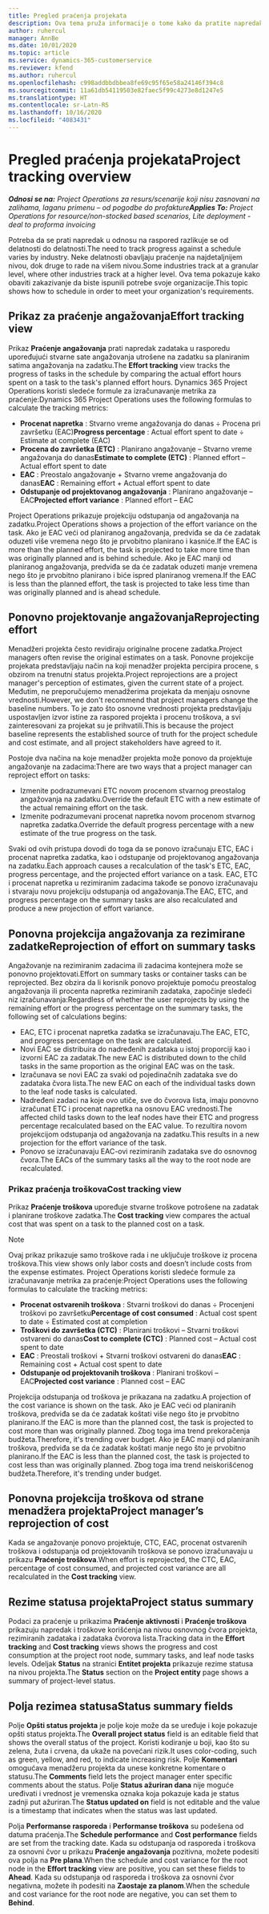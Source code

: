 ```yaml
---
title: Pregled praćenja projekata
description: Ova tema pruža informacije o tome kako da pratite napredak projekta i troškove korišćenja.
author: ruhercul
manager: AnnBe
ms.date: 10/01/2020
ms.topic: article
ms.service: dynamics-365-customerservice
ms.reviewer: kfend
ms.author: ruhercul
ms.openlocfilehash: c998addbbdbbea8fe69c95f65e58a24146f394c8
ms.sourcegitcommit: 11a61db54119503e82faec5f99c4273e8d1247e5
ms.translationtype: HT
ms.contentlocale: sr-Latn-RS
ms.lasthandoff: 10/16/2020
ms.locfileid: "4083431"
---
```

# <a name="project-tracking-overview"></a><span data-ttu-id="de62b-103">Pregled praćenja projekata</span><span class="sxs-lookup"><span data-stu-id="de62b-103">Project tracking overview</span></span>

<span data-ttu-id="de62b-104">_**Odnosi se na:** Project Operations za resurs/scenarije koji nisu zasnovani na zalihama, laganu primenu – od pogodbe do profakture_</span><span class="sxs-lookup"><span data-stu-id="de62b-104">_**Applies To:** Project Operations for resource/non-stocked based scenarios, Lite deployment - deal to proforma invoicing_</span></span>

<span data-ttu-id="de62b-105">Potreba da se prati napredak u odnosu na raspored razlikuje se od delatnosti do delatnosti.</span><span class="sxs-lookup"><span data-stu-id="de62b-105">The need to track progress against a schedule varies by industry.</span></span> <span data-ttu-id="de62b-106">Neke delatnosti obavljaju praćenje na najdetaljnijem nivou, dok druge to rade na višem nivou.</span><span class="sxs-lookup"><span data-stu-id="de62b-106">Some industries track at a granular level, where other industries track at a higher level.</span></span> <span data-ttu-id="de62b-107">Ova tema pokazuje kako obaviti zakazivanje da biste ispunili potrebe svoje organizacije.</span><span class="sxs-lookup"><span data-stu-id="de62b-107">This topic shows how to schedule in order to meet your organization's requirements.</span></span>

## <a name="effort-tracking-view"></a><span data-ttu-id="de62b-108">Prikaz za praćenje angažovanja</span><span class="sxs-lookup"><span data-stu-id="de62b-108">Effort tracking view</span></span>

<span data-ttu-id="de62b-109">Prikaz **Praćenje angažovanja** prati napredak zadataka u rasporedu upoređujući stvarne sate angažovanja utrošene na zadatku sa planiranim satima angažovanja na zadatku.</span><span class="sxs-lookup"><span data-stu-id="de62b-109">The **Effort tracking** view tracks the progress of tasks in the schedule by comparing the actual effort hours spent on a task to the task's planned effort hours.</span></span> <span data-ttu-id="de62b-110">Dynamics 365 Project Operations koristi sledeće formule za izračunavanje metrika za praćenje:</span><span class="sxs-lookup"><span data-stu-id="de62b-110">Dynamics 365 Project Operations uses the following formulas to calculate the tracking metrics:</span></span>

- <span data-ttu-id="de62b-111">**Procenat napretka** : Stvarno vreme angažovanja do danas ÷ Procena pri završetku (EAC)</span><span class="sxs-lookup"><span data-stu-id="de62b-111">**Progress percentage** : Actual effort spent to date ÷ Estimate at complete (EAC)</span></span> 
- <span data-ttu-id="de62b-112">**Procena do završetka (ETC)** : Planirano angažovanje – Stvarno vreme angažovanja do danas</span><span class="sxs-lookup"><span data-stu-id="de62b-112">**Estimate to complete (ETC)** : Planned effort – Actual effort spent to date</span></span> 
- <span data-ttu-id="de62b-113">**EAC** : Preostalo angažovanje + Stvarno vreme angažovanja do danas</span><span class="sxs-lookup"><span data-stu-id="de62b-113">**EAC** : Remaining effort + Actual effort spent to date</span></span> 
- <span data-ttu-id="de62b-114">**Odstupanje od projektovanog angažovanja** : Planirano angažovanje – EAC</span><span class="sxs-lookup"><span data-stu-id="de62b-114">**Projected effort variance** : Planned effort – EAC</span></span>

<span data-ttu-id="de62b-115">Project Operations prikazuje projekciju odstupanja od angažovanja na zadatku.</span><span class="sxs-lookup"><span data-stu-id="de62b-115">Project Operations shows a projection of the effort variance on the task.</span></span> <span data-ttu-id="de62b-116">Ako je EAC veći od planiranog angažovanja, predviđa se da će zadatak oduzeti više vremena nego što je prvobitno planirano i kasniće.</span><span class="sxs-lookup"><span data-stu-id="de62b-116">If the EAC is more than the planned effort, the task is projected to take more time than was originally planned and is behind schedule.</span></span> <span data-ttu-id="de62b-117">Ako je EAC manji od planiranog angažovanja, predviđa se da će zadatak oduzeti manje vremena nego što je prvobitno planirano i biće ispred planiranog vremena.</span><span class="sxs-lookup"><span data-stu-id="de62b-117">If the EAC is less than the planned effort, the task is projected to take less time than was originally planned and is ahead schedule.</span></span>

## <a name="reprojecting-effort"></a><span data-ttu-id="de62b-118">Ponovno projektovanje angažovanja</span><span class="sxs-lookup"><span data-stu-id="de62b-118">Reprojecting effort</span></span>

<span data-ttu-id="de62b-119">Menadžeri projekta često revidiraju originalne procene zadatka.</span><span class="sxs-lookup"><span data-stu-id="de62b-119">Project managers often revise the original estimates on a task.</span></span> <span data-ttu-id="de62b-120">Ponovne projekcije projekata predstavljaju način na koji menadžer projekta percipira procene, s obzirom na trenutni status projekta.</span><span class="sxs-lookup"><span data-stu-id="de62b-120">Project reprojections are a project manager's perception of estimates, given the current state of a project.</span></span> <span data-ttu-id="de62b-121">Međutim, ne preporučujemo menadžerima projekata da menjaju osnovne vrednosti.</span><span class="sxs-lookup"><span data-stu-id="de62b-121">However, we don't recommend that project managers change the baseline numbers.</span></span> <span data-ttu-id="de62b-122">To je zato što osnovne vrednosti projekta predstavljaju uspostavljen izvor istine za raspored projekta i procenu troškova, a svi zainteresovani za projekat su je prihvatili.</span><span class="sxs-lookup"><span data-stu-id="de62b-122">This is because the project baseline represents the established source of truth for the project schedule and cost estimate, and all project stakeholders have agreed to it.</span></span>

<span data-ttu-id="de62b-123">Postoje dva načina na koje menadžer projekta može ponovo da projektuje angažovanje na zadacima:</span><span class="sxs-lookup"><span data-stu-id="de62b-123">There are two ways that a project manager can reproject effort on tasks:</span></span>

- <span data-ttu-id="de62b-124">Izmenite podrazumevani ETC novom procenom stvarnog preostalog angažovanja na zadatku.</span><span class="sxs-lookup"><span data-stu-id="de62b-124">Override the default ETC with a new estimate of the actual remaining effort on the task.</span></span> 
- <span data-ttu-id="de62b-125">Izmenite podrazumevani procenat napretka novom procenom stvarnog napretka zadatka.</span><span class="sxs-lookup"><span data-stu-id="de62b-125">Override the default progress percentage with a new estimate of the true progress on the task.</span></span>

<span data-ttu-id="de62b-126">Svaki od ovih pristupa dovodi do toga da se ponovo izračunaju ETC, EAC i procenat napretka zadatka, kao i odstupanje od projektovanog angažovanja na zadatku.</span><span class="sxs-lookup"><span data-stu-id="de62b-126">Each approach causes a recalculation of the task's ETC, EAC, progress percentage, and the projected effort variance on a task.</span></span> <span data-ttu-id="de62b-127">EAC, ETC i procenat napretka u rezimiranim zadacima takođe se ponovo izračunavaju i stvaraju novu projekciju odstupanja od angažovanja.</span><span class="sxs-lookup"><span data-stu-id="de62b-127">The EAC, ETC, and progress percentage on the summary tasks are also recalculated and produce a new projection of effort variance.</span></span>

## <a name="reprojection-of-effort-on-summary-tasks"></a><span data-ttu-id="de62b-128">Ponovna projekcija angažovanja za rezimirane zadatke</span><span class="sxs-lookup"><span data-stu-id="de62b-128">Reprojection of effort on summary tasks</span></span>

<span data-ttu-id="de62b-129">Angažovanje na rezimiranim zadacima ili zadacima kontejnera može se ponovno projektovati.</span><span class="sxs-lookup"><span data-stu-id="de62b-129">Effort on summary tasks or container tasks can be reprojected.</span></span> <span data-ttu-id="de62b-130">Bez obzira da li korisnik ponovo projektuje pomoću preostalog angažovanja ili procenta napretka rezimiranih zadataka, započinje sledeći niz izračunavanja:</span><span class="sxs-lookup"><span data-stu-id="de62b-130">Regardless of whether the user reprojects by using the remaining effort or the progress percentage on the summary tasks, the following set of calculations begins:</span></span>

- <span data-ttu-id="de62b-131">EAC, ETC i procenat napretka zadatka se izračunavaju.</span><span class="sxs-lookup"><span data-stu-id="de62b-131">The EAC, ETC, and progress percentage on the task are calculated.</span></span>
- <span data-ttu-id="de62b-132">Novi EAC se distribuira do nadređenih zadataka u istoj proporciji kao i izvorni EAC za zadatak.</span><span class="sxs-lookup"><span data-stu-id="de62b-132">The new EAC is distributed down to the child tasks in the same proportion as the original EAC was on the task.</span></span>
- <span data-ttu-id="de62b-133">Izračunava se novi EAC za svaki od pojedinačnih zadataka sve do zadataka čvora lista.</span><span class="sxs-lookup"><span data-stu-id="de62b-133">The new EAC on each of the individual tasks down to the leaf node tasks is calculated.</span></span> 
- <span data-ttu-id="de62b-134">Nadređeni zadaci na koje ovo utiče, sve do čvorova lista, imaju ponovno izračunat ETC i procenat napretka na osnovu EAC vrednosti.</span><span class="sxs-lookup"><span data-stu-id="de62b-134">The affected child tasks down to the leaf nodes have their ETC and progress percentage recalculated based on the EAC value.</span></span> <span data-ttu-id="de62b-135">To rezultira novom projekcijom odstupanja od angažovanja na zadatku.</span><span class="sxs-lookup"><span data-stu-id="de62b-135">This results in a new projection for the effort variance of the task.</span></span> 
- <span data-ttu-id="de62b-136">Ponovo se izračunavaju EAC-ovi rezimiranih zadataka sve do osnovnog čvora.</span><span class="sxs-lookup"><span data-stu-id="de62b-136">The EACs of the summary tasks all the way to the root node are recalculated.</span></span>

### <a name="cost-tracking-view"></a><span data-ttu-id="de62b-137">Prikaz praćenja troškova</span><span class="sxs-lookup"><span data-stu-id="de62b-137">Cost tracking view</span></span> 

<span data-ttu-id="de62b-138">Prikaz **Praćenje troškova** upoređuje stvarne troškove potrošene na zadatak i planirane troškove zadatka.</span><span class="sxs-lookup"><span data-stu-id="de62b-138">The **Cost tracking** view compares the actual cost that was spent on a task to the planned cost on a task.</span></span> 

> [!NOTE]
> <span data-ttu-id="de62b-139">Ovaj prikaz prikazuje samo troškove rada i ne uključuje troškove iz procena troškova.</span><span class="sxs-lookup"><span data-stu-id="de62b-139">This view shows only labor costs and doesn’t include costs from the expense estimates.</span></span> <span data-ttu-id="de62b-140">Project Operations koristi sledeće formule za izračunavanje metrika za praćenje:</span><span class="sxs-lookup"><span data-stu-id="de62b-140">Project Operations uses the following formulas to calculate the tracking metrics:</span></span>

- <span data-ttu-id="de62b-141">**Procenat ostvarenih troškova** : Stvarni troškovi do danas ÷ Procenjeni troškovi po završetku</span><span class="sxs-lookup"><span data-stu-id="de62b-141">**Percentage of cost consumed** : Actual cost spent to date ÷ Estimated cost at completion</span></span>
- <span data-ttu-id="de62b-142">**Troškovi do završetka (CTC)** : Planirani troškovi – Stvarni troškovi ostvareni do danas</span><span class="sxs-lookup"><span data-stu-id="de62b-142">**Cost to complete (CTC)** : Planned cost – Actual cost spent to date</span></span>
- <span data-ttu-id="de62b-143">**EAC** : Preostali troškovi + Stvarni troškovi ostvareni do danas</span><span class="sxs-lookup"><span data-stu-id="de62b-143">**EAC** : Remaining cost + Actual cost spent to date</span></span>
- <span data-ttu-id="de62b-144">**Odstupanje od projektovanih troškova** : Planirani troškovi – EAC</span><span class="sxs-lookup"><span data-stu-id="de62b-144">**Projected cost variance** : Planned cost – EAC</span></span>

<span data-ttu-id="de62b-145">Projekcija odstupanja od troškova je prikazana na zadatku.</span><span class="sxs-lookup"><span data-stu-id="de62b-145">A projection of the cost variance is shown on the task.</span></span> <span data-ttu-id="de62b-146">Ako je EAC veći od planiranih troškova, predviđa se da će zadatak koštati više nego što je prvobitno planirano.</span><span class="sxs-lookup"><span data-stu-id="de62b-146">If the EAC is more than the planned cost, the task is projected to cost more than was originally planned.</span></span> <span data-ttu-id="de62b-147">Zbog toga ima trend prekoračenja budžeta.</span><span class="sxs-lookup"><span data-stu-id="de62b-147">Therefore, it's trending over budget.</span></span> <span data-ttu-id="de62b-148">Ako je EAC manji od planiranih troškova, predviđa se da će zadatak koštati manje nego što je prvobitno planirano.</span><span class="sxs-lookup"><span data-stu-id="de62b-148">If the EAC is less than the planned cost, the task is projected to cost less than was originally planned.</span></span> <span data-ttu-id="de62b-149">Zbog toga ima trend neiskorišćenog budžeta.</span><span class="sxs-lookup"><span data-stu-id="de62b-149">Therefore, it's trending under budget.</span></span>

## <a name="project-managers-reprojection-of-cost"></a><span data-ttu-id="de62b-150">Ponovna projekcija troškova od strane menadžera projekta</span><span class="sxs-lookup"><span data-stu-id="de62b-150">Project manager’s reprojection of cost</span></span>

<span data-ttu-id="de62b-151">Kada se angažovanje ponovo projektuje, CTC, EAC, procenat ostvarenih troškova i odstupanja od projektovanih troškova se ponovo izračunavaju u prikazu **Praćenje troškova**.</span><span class="sxs-lookup"><span data-stu-id="de62b-151">When effort is reprojected, the CTC, EAC, percentage of cost consumed, and projected cost variance are all recalculated in the **Cost tracking** view.</span></span>

## <a name="project-status-summary"></a><span data-ttu-id="de62b-152">Rezime statusa projekta</span><span class="sxs-lookup"><span data-stu-id="de62b-152">Project status summary</span></span>

<span data-ttu-id="de62b-153">Podaci za praćenje u prikazima **Praćenje aktivnosti** i **Praćenje troškova** prikazuju napredak i troškove korišćenja na nivou osnovnog čvora projekta, rezimiranih zadataka i zadataka čvorova lista.</span><span class="sxs-lookup"><span data-stu-id="de62b-153">Tracking data in the **Effort tracking** and **Cost tracking** views shows the progress and cost consumption at the project root node, summary tasks, and leaf node tasks levels.</span></span> <span data-ttu-id="de62b-154">Odeljak **Status** na stranici **Entitet projekta** prikazuje rezime statusa na nivou projekta.</span><span class="sxs-lookup"><span data-stu-id="de62b-154">The **Status** section on the **Project entity** page shows a summary of project-level status.</span></span>

## <a name="status-summary-fields"></a><span data-ttu-id="de62b-155">Polja rezimea statusa</span><span class="sxs-lookup"><span data-stu-id="de62b-155">Status summary fields</span></span>

<span data-ttu-id="de62b-156">Polje **Opšti status projekta** je polje koje može da se uređuje i koje pokazuje opšti status projekta.</span><span class="sxs-lookup"><span data-stu-id="de62b-156">The **Overall project status** field is an editable field that shows the overall status of the project.</span></span> <span data-ttu-id="de62b-157">Koristi kodiranje u boji, kao što su zelena, žuta i crvena, da ukaže na povećani rizik.</span><span class="sxs-lookup"><span data-stu-id="de62b-157">It uses color-coding, such as green, yellow, and red, to indicate increasing risk.</span></span> <span data-ttu-id="de62b-158">Polje **Komentari** omogućava menadžeru projekta da unese konkretne komentare o statusu.</span><span class="sxs-lookup"><span data-stu-id="de62b-158">The **Comments** field lets the project manager enter specific comments about the status.</span></span> <span data-ttu-id="de62b-159">Polje **Status ažuriran dana** nije moguće uređivati i vrednost je vremenska oznaka koja pokazuje kada je status zadnji put ažuriran.</span><span class="sxs-lookup"><span data-stu-id="de62b-159">The **Status updated on** field is not editable and the value is a timestamp that indicates when the status was last updated.</span></span>

<span data-ttu-id="de62b-160">Polja **Performanse rasporeda** i **Performanse troškova** su podešena od datuma praćenja.</span><span class="sxs-lookup"><span data-stu-id="de62b-160">The **Schedule performance** and **Cost performance** fields are set from the tracking date.</span></span> <span data-ttu-id="de62b-161">Kada su odstupanja od rasporeda i troškova za osnovni čvor u prikazu **Praćenje angažovanja** pozitivna, možete podesiti ova polja na **Pre plana**.</span><span class="sxs-lookup"><span data-stu-id="de62b-161">When the schedule and cost variance for the root node in the **Effort tracking** view are positive, you can set these fields to **Ahead**.</span></span> <span data-ttu-id="de62b-162">Kada su odstupanja od rasporeda i troškova za osnovni čvor negativna, možete ih podesiti na **Zaostaje za planom**.</span><span class="sxs-lookup"><span data-stu-id="de62b-162">When the schedule and cost variance for the root node are negative, you can set them to **Behind**.</span></span>
